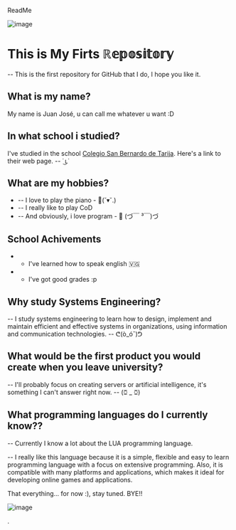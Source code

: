 ReadMe

![image](https://user-images.githubusercontent.com/124944675/218623926-b6b0a0f6-8fb3-40d1-b987-8163d7b4702a.png)

                                                                                                                                           
# This is My Firts ℝ𝕖𝕡𝕠𝕤𝕚𝕥𝕠𝕣𝕪
 -- This is the first repository for GitHub that I do, I hope you like it.

## What is my name?
My name is Juan José, u can call me whatever u want :D

## In what school i studied?
I've studied in the school [Colegio San Bernardo de Tarija](https://cosabe.edu.bo/). Here's a link to their web page. -- ˙ ͜ʟ˙

## What are my hobbies?
* -- I love to play the piano  - 🎹(˘▾˘.)
* -- I really like to play CoD 
* -- And obviously, i love program - 🐍 (づ￣ ³￣)づ

## School Achivements
* - I've learned how to speak english 🇻🇬
* - I've got good grades :p

## Why study Systems Engineering?
-- I study systems engineering to learn how to design, implement and maintain efficient and effective systems in organizations, using information and communication technologies. --  ᕦ(ò_óˇ)ᕤ

## What would be the first product you would create when you leave university?
-- I'll probably focus on creating servers or artificial intelligence, it's something I can't answer right now. --  (ꗞ _ ꗞ)

## What programming languages do I currently know??
-- Currently I know a lot about the LUA programming language.

-- I really like this language because it is a simple, flexible and easy to learn programming language with a focus on   extensive programming. Also, it is compatible with many platforms and applications, which makes it ideal for developing online games and applications.

That everything... for now :), stay tuned. BYE!!


![image](https://user-images.githubusercontent.com/124944675/218623854-1d27cc42-3dd5-4090-9816-bff3c4ce1796.png)

.
